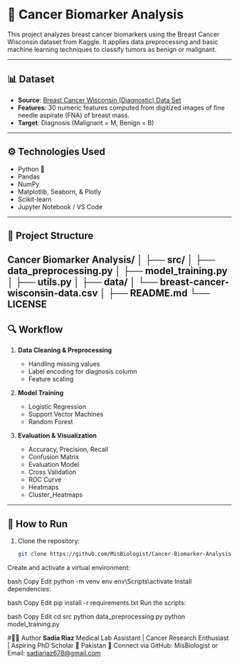 # 🧬 Cancer Biomarker Analysis

This project analyzes breast cancer biomarkers using the Breast Cancer Wisconsin dataset from Kaggle. It applies data preprocessing and basic machine learning techniques to classify tumors as benign or malignant.

---

## 📊 Dataset

- **Source**: [Breast Cancer Wisconsin (Diagnostic) Data Set](https://www.kaggle.com/datasets/uciml/breast-cancer-wisconsin-data)
- **Features**: 30 numeric features computed from digitized images of fine needle aspirate (FNA) of breast mass.
- **Target**: Diagnosis (Malignant = M, Benign = B)

---

## ⚙️ Technologies Used

- Python 🐍
- Pandas
- NumPy
- Matplotlib, Seaborn, & Plotly
- Scikit-learn
- Jupyter Notebook / VS Code

---

## 📁 Project Structure
Cancer Biomarker Analysis/ │ ├── src/ │ ├── data_preprocessing.py │ ├── model_training.py │ ├── utils.py │ ├── data/ │ └── breast-cancer-wisconsin-data.csv │ ├── README.md └── LICENSE
---

## 🔍 Workflow

1. **Data Cleaning & Preprocessing**
   - Handling missing values
   - Label encoding for diagnosis column
   - Feature scaling

2. **Model Training**
   - Logistic Regression
   - Support Vector Machines
   - Random Forest

3. **Evaluation & Visualization**
   - Accuracy, Precision, Recall
   - Confusion Matrix
   - Evaluation Model
   - Cross Validation
   - ROC Curve
   - Heatmaps
   - Cluster_Heatmaps

---

## 🚀 How to Run

1. Clone the repository:
   ```bash
   git clone https://github.com/MisBiologist/Cancer-Biomarker-Analysis.git
Create and activate a virtual environment:

bash
Copy
Edit
python -m venv env
env\Scripts\activate
Install dependencies:

bash
Copy
Edit
pip install -r requirements.txt
Run the scripts:

bash
Copy
Edit
cd src
python data_preprocessing.py
python model_training.py


#🙋‍♀️ Author
**Sadia Riaz**
Medical Lab Assistant | Cancer Research Enthusiast | Aspiring PhD Scholar
📍 Pakistan
📧 Connect via GitHub: MisBiologist
or
Email: sadiariaz678@gmail.com
